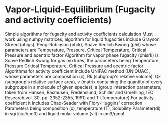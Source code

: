 # Vapor-Liquid-Equilibrium (Fugacity and activity coefficients)
Simple algorithms for fugacity and activity coefficients calculation
Must work using numpy matrices, algorithm for liquid fugacities include Grayson Streed (phigs), Peng-Robinson (philr), Soave Redlich Kwong (phil) whose parameters are Temperature, Pressure, Critical Temperature, Critical Pressure and acentric factor
Algorithm for vapor phase fugacity (phisrk) is Soave Redlich Kwong for gas mixtures, the parameters being Temperature, Pressure Critical Temperature, Critical Pressure and acentric factor
Algorithms for activity coefficient include UNIFAC method (UNIQUAC), whose parameters are composition (x), Rk (subgroup's relative volume), Qk (subgroup's relative surface area), v (matrix containing the quantity of every subgroups in a molecule of given species), a (group interaction parameters, taken from Hansen, Rasmusen, Fredenslund, Schiller and Gmehling, IEC Research,vol. 30, pp. 2352-2355, 1991) and T (Temperature)
For activity coefficient it includes Chao-Seader with Flory-Huggins' correction Parameters being composition (x), temperature (T), Solubility Parameter(di) in sqrt(cal/cm3) and liquid molar volume (vil) in cm3/gmol
